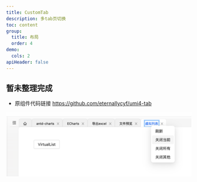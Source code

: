 ```yaml
---
title: CustomTab
description: 多tab页切换
toc: content
group:
  title: 布局
  order: 4
demo:
  cols: 2
apiHeader: false
---
```


## 暂未整理完成

- 原组件代码链接 https://github.com/eternallycyf/umi4-tab

![](https://raw.githubusercontent.com/eternallycyf/umi4-tab/main/public/tag.png)
